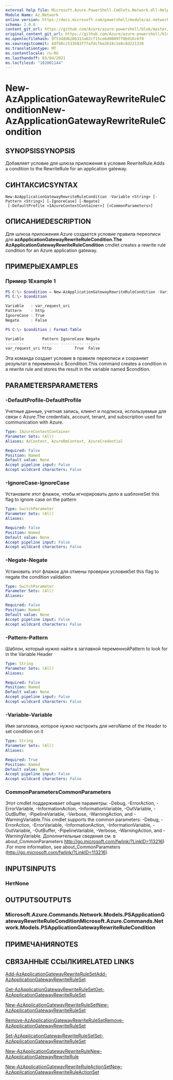 ```yaml
---
external help file: Microsoft.Azure.PowerShell.Cmdlets.Network.dll-Help.xml
Module Name: Az.Network
online version: https://docs.microsoft.com/powershell/module/az.network/new-azapplicationgatewayrewriterulecondition
schema: 2.0.0
content_git_url: https://github.com/Azure/azure-powershell/blob/master/src/Network/Network/help/New-AzApplicationGatewayRewriteRuleCondition.md
original_content_git_url: https://github.com/Azure/azure-powershell/blob/master/src/Network/Network/help/New-AzApplicationGatewayRewriteRuleCondition.md
ms.openlocfilehash: 9f53ddd628b313a02cf15ce6d80097f0b916c6f9
ms.sourcegitcommit: 4dfb0cc533b83f77afdcfbe2618c1e6c8d221330
ms.translationtype: MT
ms.contentlocale: ru-RU
ms.lasthandoff: 03/04/2021
ms.locfileid: "102001144"
---
```

# <span data-ttu-id="f0391-101">New-AzApplicationGatewayRewriteRuleCondition</span><span class="sxs-lookup"><span data-stu-id="f0391-101">New-AzApplicationGatewayRewriteRuleCondition</span></span>

## <span data-ttu-id="f0391-102">SYNOPSIS</span><span class="sxs-lookup"><span data-stu-id="f0391-102">SYNOPSIS</span></span>
<span data-ttu-id="f0391-103">Добавляет условие для шлюза приложения в условие RewriteRule.</span><span class="sxs-lookup"><span data-stu-id="f0391-103">Adds a condition to the RewriteRule for an application gateway.</span></span>

## <span data-ttu-id="f0391-104">СИНТАКСИС</span><span class="sxs-lookup"><span data-stu-id="f0391-104">SYNTAX</span></span>

```
New-AzApplicationGatewayRewriteRuleCondition -Variable <String> [-Pattern <String>] [-IgnoreCase] [-Negate]
 [-DefaultProfile <IAzureContextContainer>] [<CommonParameters>]
```

## <span data-ttu-id="f0391-105">ОПИСАНИЕ</span><span class="sxs-lookup"><span data-stu-id="f0391-105">DESCRIPTION</span></span>
<span data-ttu-id="f0391-106">Для шлюза приложения Azure создается условие правила переописи для **azApplicationGatewayRewriteRuleCondition.**</span><span class="sxs-lookup"><span data-stu-id="f0391-106">**The AzApplicationGatewayRewriteRuleCondition** cmdlet creates a rewrite rule condition for an Azure application gateway.</span></span>

## <span data-ttu-id="f0391-107">ПРИМЕРЫ</span><span class="sxs-lookup"><span data-stu-id="f0391-107">EXAMPLES</span></span>

### <span data-ttu-id="f0391-108">Пример 1</span><span class="sxs-lookup"><span data-stu-id="f0391-108">Example 1</span></span>
```powershell
PS C:\> $condition = New-AzApplicationGatewayRewriteRuleCondition -Variable "var_request_uri" -Pattern "http" -IgnoreCase
PS C:\> $condition

Variable   : var_request_uri
Pattern    : http
IgnoreCase : True
Negate     : False

PS C:\> $condition | Format-Table

Variable        Pattern IgnoreCase Negate
--------        ------- ---------- ------
var_request_uri http          True  False
```
<span data-ttu-id="f0391-109">Эта команда создает условие в правиле переописи и сохраняет результат в переменной с $condition.</span><span class="sxs-lookup"><span data-stu-id="f0391-109">This command creates a condition in a rewrite rule and stores the result in the variable named $condition.</span></span>

## <span data-ttu-id="f0391-110">PARAMETERS</span><span class="sxs-lookup"><span data-stu-id="f0391-110">PARAMETERS</span></span>

### <span data-ttu-id="f0391-111">-DefaultProfile</span><span class="sxs-lookup"><span data-stu-id="f0391-111">-DefaultProfile</span></span>
<span data-ttu-id="f0391-112">Учетные данные, учетная запись, клиент и подписка, используемые для связи с Azure.</span><span class="sxs-lookup"><span data-stu-id="f0391-112">The credentials, account, tenant, and subscription used for communication with Azure.</span></span>

```yaml
Type: IAzureContextContainer
Parameter Sets: (All)
Aliases: AzContext, AzureRmContext, AzureCredential

Required: False
Position: Named
Default value: None
Accept pipeline input: False
Accept wildcard characters: False
```

### <span data-ttu-id="f0391-113">-IgnoreCase</span><span class="sxs-lookup"><span data-stu-id="f0391-113">-IgnoreCase</span></span>
<span data-ttu-id="f0391-114">Установите этот флажок, чтобы игнорировать дело в шаблоне</span><span class="sxs-lookup"><span data-stu-id="f0391-114">Set this flag to ignore case on the pattern</span></span>

```yaml
Type: SwitchParameter
Parameter Sets: (All)
Aliases:

Required: False
Position: Named
Default value: None
Accept pipeline input: False
Accept wildcard characters: False
```

### <span data-ttu-id="f0391-115">-Negate</span><span class="sxs-lookup"><span data-stu-id="f0391-115">-Negate</span></span>
<span data-ttu-id="f0391-116">Установить этот флажок для отмены проверки условия</span><span class="sxs-lookup"><span data-stu-id="f0391-116">Set this flag to negate the condition validation</span></span>

```yaml
Type: SwitchParameter
Parameter Sets: (All)
Aliases:

Required: False
Position: Named
Default value: None
Accept pipeline input: False
Accept wildcard characters: False
```

### <span data-ttu-id="f0391-117">-Pattern</span><span class="sxs-lookup"><span data-stu-id="f0391-117">-Pattern</span></span>
<span data-ttu-id="f0391-118">Шаблон, который нужно найти в заглавной переменной</span><span class="sxs-lookup"><span data-stu-id="f0391-118">Pattern to look for in the Variable Header</span></span>

```yaml
Type: String
Parameter Sets: (All)
Aliases:

Required: False
Position: Named
Default value: None
Accept pipeline input: False
Accept wildcard characters: False
```

### <span data-ttu-id="f0391-119">-Variable</span><span class="sxs-lookup"><span data-stu-id="f0391-119">-Variable</span></span>
<span data-ttu-id="f0391-120">Имя заголовка, которое нужно настроить для него</span><span class="sxs-lookup"><span data-stu-id="f0391-120">Name of the Header to set condition on it</span></span>

```yaml
Type: String
Parameter Sets: (All)
Aliases:

Required: True
Position: Named
Default value: None
Accept pipeline input: False
Accept wildcard characters: False
```

### <span data-ttu-id="f0391-121">CommonParameters</span><span class="sxs-lookup"><span data-stu-id="f0391-121">CommonParameters</span></span>
<span data-ttu-id="f0391-122">Этот cmdlet поддерживает общие параметры: -Debug, -ErrorAction, -ErrorVariable, -InformationAction, -InformationVariable, -OutVariable, -OutBuffer, -PipelineVariable, -Verbose, -WarningAction, and -WarningVariable.</span><span class="sxs-lookup"><span data-stu-id="f0391-122">This cmdlet supports the common parameters: -Debug, -ErrorAction, -ErrorVariable, -InformationAction, -InformationVariable, -OutVariable, -OutBuffer, -PipelineVariable, -Verbose, -WarningAction, and -WarningVariable.</span></span>
<span data-ttu-id="f0391-123">Дополнительные сведения см. в about_CommonParameters http://go.microsoft.com/fwlink/?LinkID=113216) .</span><span class="sxs-lookup"><span data-stu-id="f0391-123">For more information, see about_CommonParameters (http://go.microsoft.com/fwlink/?LinkID=113216).</span></span>

## <span data-ttu-id="f0391-124">INPUTS</span><span class="sxs-lookup"><span data-stu-id="f0391-124">INPUTS</span></span>

### <span data-ttu-id="f0391-125">Нет</span><span class="sxs-lookup"><span data-stu-id="f0391-125">None</span></span>

## <span data-ttu-id="f0391-126">OUTPUTS</span><span class="sxs-lookup"><span data-stu-id="f0391-126">OUTPUTS</span></span>

### <span data-ttu-id="f0391-127">Microsoft.Azure.Commands.Network.Models.PSApplicationGatewayRewriteRuleCondition</span><span class="sxs-lookup"><span data-stu-id="f0391-127">Microsoft.Azure.Commands.Network.Models.PSApplicationGatewayRewriteRuleCondition</span></span>

## <span data-ttu-id="f0391-128">ПРИМЕЧАНИЯ</span><span class="sxs-lookup"><span data-stu-id="f0391-128">NOTES</span></span>

## <span data-ttu-id="f0391-129">СВЯЗАННЫЕ ССЫЛКИ</span><span class="sxs-lookup"><span data-stu-id="f0391-129">RELATED LINKS</span></span>
[<span data-ttu-id="f0391-130">Add-AzApplicationGatewayRewriteRuleSet</span><span class="sxs-lookup"><span data-stu-id="f0391-130">Add-AzApplicationGatewayRewriteRuleSet</span></span>](./Add-AzApplicationGatewayRewriteRuleSet.md)

[<span data-ttu-id="f0391-131">Get-AzApplicationGatewayRewriteRuleSet</span><span class="sxs-lookup"><span data-stu-id="f0391-131">Get-AzApplicationGatewayRewriteRuleSet</span></span>](./Get-AzApplicationGatewayRewriteRuleSet.md)

[<span data-ttu-id="f0391-132">New-AzApplicationGatewayRewriteRuleSet</span><span class="sxs-lookup"><span data-stu-id="f0391-132">New-AzApplicationGatewayRewriteRuleSet</span></span>](./New-AzApplicationGatewayRewriteRuleSet.md)

[<span data-ttu-id="f0391-133">Remove-AzApplicationGatewayRewriteRuleSet</span><span class="sxs-lookup"><span data-stu-id="f0391-133">Remove-AzApplicationGatewayRewriteRuleSet</span></span>](./Remove-AzApplicationGatewayRewriteRuleSet.md)

[<span data-ttu-id="f0391-134">Set-AzApplicationGatewayRewriteRuleSet</span><span class="sxs-lookup"><span data-stu-id="f0391-134">Set-AzApplicationGatewayRewriteRuleSet</span></span>](./Set-AzApplicationGatewayRewriteRuleSet.md)

[<span data-ttu-id="f0391-135">New-AzApplicationGatewayRewriteRule</span><span class="sxs-lookup"><span data-stu-id="f0391-135">New-AzApplicationGatewayRewriteRule</span></span>](./New-AzApplicationGatewayRewriteRule.md)

[<span data-ttu-id="f0391-136">New-AzApplicationGatewayRewriteRuleActionSet</span><span class="sxs-lookup"><span data-stu-id="f0391-136">New-AzApplicationGatewayRewriteRuleActionSet</span></span>](./New-AzApplicationGatewayRewriteRuleActionSet.md)
